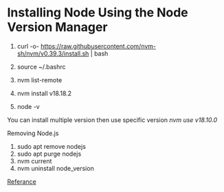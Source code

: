 # Installing Node Using the Node Version Manager

1. curl -o- https://raw.githubusercontent.com/nvm-sh/nvm/v0.39.3/install.sh | bash

2. source ~/.bashrc

3. nvm list-remote

4. nvm install v18.18.2

5. node -v

You can install multiple version then use specific version *nvm use v18.10.0*

Removing Node.js
1. sudo apt remove nodejs
2. sudo apt purge nodejs
3. nvm current
4. nvm uninstall node_version







[Referance](https://www.digitalocean.com/community/tutorials/how-to-install-node-js-on-ubuntu-20-04)